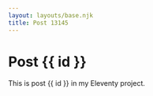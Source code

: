 ```yaml
---
layout: layouts/base.njk
title: Post 13145
---
```


# Post {{ id }}

This is post {{ id }} in my Eleventy project.
